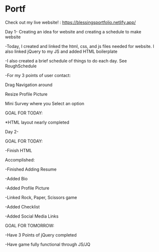 # Portf
Check out my live website! : https://blessingsportfolio.netlify.app/

Day 1- Creating an idea for website and creating a schedule to make website

-Today, I created and linked the html, css, and js files needed for website. I also linked jQuery to my JS and added HTML boilerplate

-I also created a brief schedule of things to do each day. See RoughSchedule

-For my 3 points of user contact:

Drag Navigation around

Resize Profile Picture

Mini Survey where you Select an option

GOAL FOR TODAY:

*HTML layout nearly completed

Day 2-

GOAL FOR TODAY:

-Finish HTML

Accomplished:

-Finished Adding Resume

-Added Bio

-Added Profile Picture

-Linked Rock, Paper, Scissors game

-Added Checklist

-Added Social Media Links

GOAL FOR TOMORROW:

-Have 3 Points of jQuery completed

-Have game fully functional through JS/JQ
